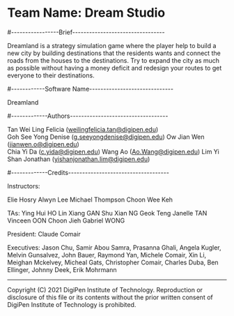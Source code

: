 # Team Name: Dream Studio

#-----------------Brief---------------------------------

Dreamland is a strategy simulation game where the player help to build a new city by building 
destinations that the residents wants and connect the roads from the houses to the destinations. 
Try to expand the city as much as possible without having a money deficit and redesign your routes 
to get everyone to their destinations.


#------------Software Name------------------------------

Dreamland

#-------------Authors-----------------------------------
							              
Tan Wei Ling Felicia	(weilingfelicia.tan@digipen.edu)	
Goh See Yong Denise	(g.seeyongdenise@digipen.edu)
Ow Jian Wen		(jianwen.o@digipen.edu)				
Chia Yi Da		(c.yida@digipen.edu)
Wang Ao			(Ao.Wang@digipen.edu)
Lim Yi Shan Jonathan    (yishanjonathan.lim@digipen.edu)


#-------------Credits------------------------------------

Instructors: 

Elie Hosry
Alwyn Lee
Michael Thompson
Choon Wee Keh


TAs:
Ying Hui HO
Lin Xiang GAN
Shu Xian NG
Geok Teng Janelle TAN
Vinceen OON
Choon Jieh Gabriel WONG

President: 
Claude Comair 

Executives: 
Jason Chu, Samir Abou Samra, Prasanna Ghali, Angela Kugler, Melvin Gunsalvez, John Bauer, Raymond Yan, Michele Comair, 
Xin Li, Meighan Mckelvey, Micheal Gats, Christopher Comair, Charles Duba, Ben Ellinger, Johnny Deek, Erik Mohrmann


-----------------------------------------------------------------------------------------------------------------------------
Copyright (C) 2021 DigiPen Institute of Technology. 
Reproduction or disclosure of this file or its contents without the prior written consent of DigiPen Institute of Technology is prohibited.
